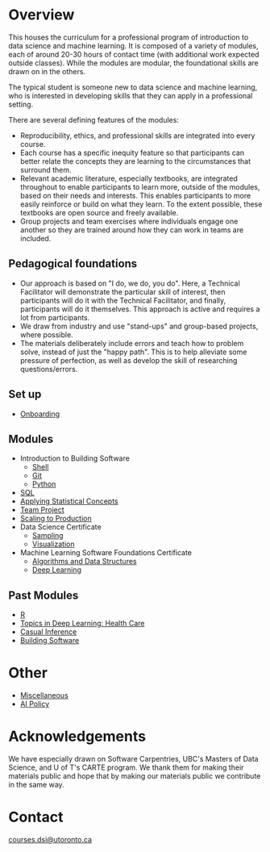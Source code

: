 # Overview

This houses the curriculum for a professional program of introduction to data science and machine learning. It is composed of a variety of modules, each of around 20-30 hours of contact time (with additional work expected outside classes). While the modules are modular, the foundational skills are drawn on in the others. 

The typical student is someone new to data science and machine learning, who is interested in developing skills that they can apply in a professional setting. 

There are several defining features of the modules:

- Reproducibility, ethics, and professional skills are integrated into every course.
- Each course has a specific inequity feature so that participants can better relate the concepts they are learning to the circumstances that surround them.
- Relevant academic literature, especially textbooks, are integrated throughout to enable participants to learn more, outside of the modules, based on their needs and interests. This enables participants to more easily reinforce or build on what they learn. To the extent possible, these textbooks are open source and freely available.
- Group projects and team exercises where individuals engage one another so they are trained around how they can work in teams are included.

## Pedagogical foundations

- Our approach is based on "I do, we do, you do". Here, a Technical Facilitator will demonstrate the particular skill of interest, then participants will do it with the Technical Facilitator, and finally, participants will do it themselves. This approach is active and requires a lot from participants.
- We draw from industry and use "stand-ups" and group-based projects, where possible.
- The materials deliberately include errors and teach how to problem solve, instead of just the "happy path". This is to help alleviate some pressure of perfection, as well as develop the skill of researching questions/errors.


## Set up

- [Onboarding](https://github.com/UofT-DSI/onboarding)

## Modules

- Introduction to Building Software
    - [Shell](https://github.com/UofT-DSI/shell)
    - [Git](https://github.com/UofT-DSI/git)
    - [Python](https://github.com/UofT-DSI/python)
- [SQL](https://github.com/UofT-DSI/sql)
- [Applying Statistical Concepts](https://github.com/UofT-DSI/applied_statistical_concepts)
- [Team Project](https://github.com/UofT-DSI/team-project)
- [Scaling to Production](https://github.com/UofT-DSI/production)
- Data Science Certificate
    - [Sampling](https://github.com/UofT-DSI/sampling)
    - [Visualization](https://github.com/UofT-DSI/07-visualization)
- Machine Learning Software Foundations Certificate
    - [Algorithms and Data Structures](https://github.com/UofT-DSI/algorithms_and_data_structures)
    - [Deep Learning](https://github.com/UofT-DSI/deep_learning)

## Past Modules
- [R](https://github.com/UofT-DSI/r)
- [Topics in Deep Learning: Health Care](https://github.com/UofT-DSI/deep_learning_topics/tree/main)
- [Casual Inference](https://github.com/UofT-DSI/causal_inference)
- [Building Software](https://github.com/UofT-DSI/building_software)

# Other

- [Miscellaneous](https://github.com/UofT-DSI/admin)
- [AI Policy](https://github.com/UofT-DSI/onboarding/blob/main/onboarding_documents/ai_policy.md)

# Acknowledgements

We have especially drawn on Software Carpentries, UBC's Masters of Data Science, and U of T's CARTE program. We thank them for making their materials public and hope that by making our materials public we contribute in the same way.

# Contact

courses.dsi@utoronto.ca

